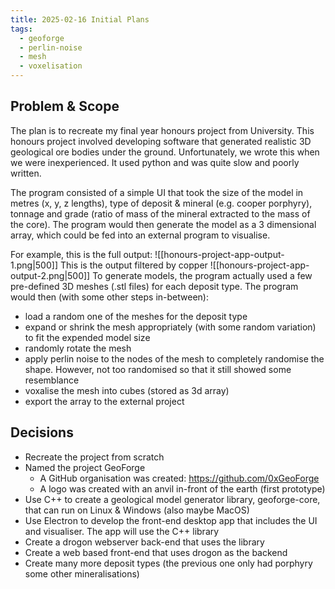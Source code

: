 ```yaml
---
title: 2025-02-16 Initial Plans
tags:
  - geoforge
  - perlin-noise
  - mesh
  - voxelisation
---
```

## Problem & Scope

The plan is to recreate my final year honours project from University. This honours project involved developing software that generated realistic 3D geological ore bodies under the ground. Unfortunately, we wrote this when we were inexperienced. It used python and was quite slow and poorly written.

The program consisted of a simple UI that took the size of the model in metres (x, y, z lengths), type of deposit & mineral (e.g. cooper porphyry), tonnage and grade (ratio of mass of the mineral extracted to the mass of the core). The program would then generate the model as a 3 dimensional array, which could be fed into an external program to visualise.

For example, this is the full output:
![[honours-project-app-output-1.png|500]]
This is the output filtered by copper
![[honours-project-app-output-2.png|500]]
To generate models, the program actually used a few pre-defined 3D meshes (.stl files) for each deposit type. The program would then (with some other steps in-between):

- load a random one of the meshes for the deposit type
- expand or shrink the mesh appropriately (with some random variation) to fit the expended model size
- randomly rotate the mesh
- apply perlin noise to the nodes of the mesh to completely randomise the shape. However, not too randomised so that it still showed some resemblance
- voxalise the mesh into cubes (stored as 3d array)
- export the array to the external project
## Decisions
- Recreate the project from scratch
- Named the project GeoForge
	- A GitHub organisation was created: https://github.com/0xGeoForge
	- A logo was created with an anvil in-front of the earth (first prototype)
- Use C++ to create a geological model generator library, geoforge-core, that can run on Linux & Windows (also maybe MacOS)
- Use Electron to develop the front-end desktop app that includes the UI and visualiser. The app will use the C++ library
- Create a drogon webserver back-end that uses the library
- Create a web based front-end that uses drogon as the backend
- Create many more deposit types (the previous one only had porphyry some other mineralisations)